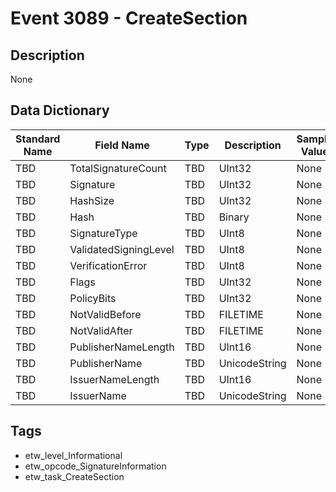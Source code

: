 # Event 3089 - CreateSection

## Description
None

## Data Dictionary
|Standard Name|Field Name|Type|Description|Sample Value|
|---|---|---|---|---|
|TBD|TotalSignatureCount|TBD|UInt32|None|None|
|TBD|Signature|TBD|UInt32|None|None|
|TBD|HashSize|TBD|UInt32|None|None|
|TBD|Hash|TBD|Binary|None|None|
|TBD|SignatureType|TBD|UInt8|None|None|
|TBD|ValidatedSigningLevel|TBD|UInt8|None|None|
|TBD|VerificationError|TBD|UInt8|None|None|
|TBD|Flags|TBD|UInt32|None|None|
|TBD|PolicyBits|TBD|UInt32|None|None|
|TBD|NotValidBefore|TBD|FILETIME|None|None|
|TBD|NotValidAfter|TBD|FILETIME|None|None|
|TBD|PublisherNameLength|TBD|UInt16|None|None|
|TBD|PublisherName|TBD|UnicodeString|None|None|
|TBD|IssuerNameLength|TBD|UInt16|None|None|
|TBD|IssuerName|TBD|UnicodeString|None|None|

## Tags
* etw_level_Informational
* etw_opcode_SignatureInformation
* etw_task_CreateSection